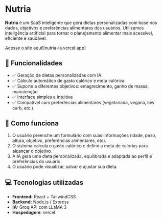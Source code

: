 # Nutria

**Nutria** é um SaaS inteligente que gera dietas personalizadas com base nos dados, objetivos e preferências alimentares dos usuários. Utilizamos inteligência artificial para tornar o planejamento alimentar mais acessível, eficiente e saudável.

Acesse o site aqui![nutria-ia.vercel.app]

## 🚀 Funcionalidades

- ✅ Geração de dietas personalizadas com IA
- ✅ Cálculo automático de gasto calórico e meta calórica
- ✅ Suporte a diferentes objetivos: emagrecimento, ganho de massa, manutenção
- ✅ Interface simples e intuitiva
- ✅ Compatível com preferências alimentares (vegetariana, vegana, low carb, etc.)

## 🧠 Como funciona

1. O usuário preenche um formulário com suas informações (idade, peso, altura, objetivo, preferências alimentares, etc).
2. O sistema calcula o gasto calórico e define a meta de calorias para alcançar o objetivo.
3. A IA gera uma dieta personalizada, equilibrada e adaptada ao perfil e preferências do usuário.
4. O usuário pode visualizar, salvar e ajustar sua dieta.

## 💻 Tecnologias utilizadas

- **Frontend:** React + TailwindCSS
- **Backend:** Node.js / Express 
- **IA:** Groq API com LLaMA 3
- **Hospedagem:** vercel

